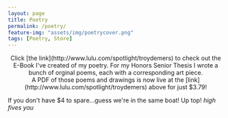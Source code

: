 ```yaml
---
layout: page
title: Poetry
permalink: /poetry/
feature-img: "assets/img/poetrycover.png"
tags: [Poetry, Store]
---
```


<p align="center">
Click [the link](http://www.lulu.com/spotlight/troydemers) to check out the E-Book I've created of my poetry.
For my Honors Senior Thesis I wrote a bunch of orginal poems, each with a corresponding art piece. </br>
A PDF of those poems and drawings is 
now live at the [link](http://www.lulu.com/spotlight/troydemers) above for just $3.79! </br>

If you don't have $4 to spare...guess we're in the same boat! Up top! *high fives you*
</p>
